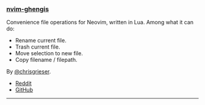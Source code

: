 <h3 id="new-nvim-ghengis">
    <a href="#new-nvim-ghengis">
        <span class="icon-text">
            <span class="icon">
                <i class="fa-solid fa-book"></i>
            </span>
            <span>nvim-ghengis</span>
        </span>
    </a>
</h3>

Convenience file operations for Neovim, written in Lua. Among what it can do:

- Rename current file.
- Trash current file.
- Move selection to new file.
- Copy filename / filepath.

By [@chrisgrieser](https://github.com/chrisgrieser).

- [Reddit](https://www.reddit.com/r/neovim/comments/z56ayv/nvimghengis_simple_file_operations_in_the_spirit/)
- [GitHub](https://github.com/chrisgrieser/nvim-genghis)

---
